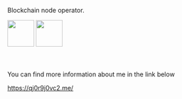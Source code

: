 Blockchain node operator.

  <div>
    <img src = "https://user-images.githubusercontent.com/59428479/216511938-74c1f24a-3110-45aa-b825-a3effc3a2774.png" width="60">
    <img src = "https://user-images.githubusercontent.com/59428479/216511926-07df2da7-c5b6-4dc7-bc95-a5fbeaa7abf5.png" width="60">
  </div>
<br>
<br>
<br>
You can find more information about me in the link below

https://qj0r9j0vc2.me/
